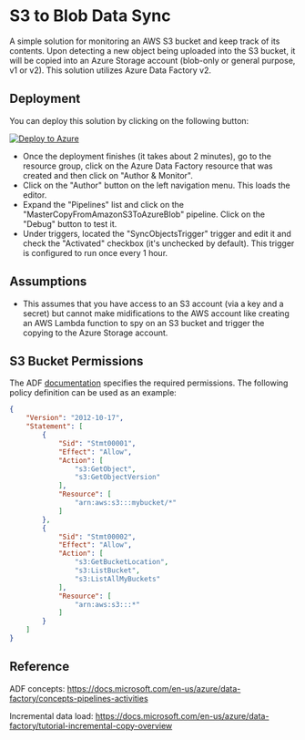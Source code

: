 # S3 to Blob Data Sync

A simple solution for monitoring an AWS S3 bucket and keep track of its contents. Upon detecting a new object being uploaded into the S3 bucket, it will be copied into an Azure Storage account (blob-only or general purpose, v1 or v2). This solution utilizes Azure Data Factory v2.

## Deployment
You can deploy this solution by clicking on the following button:

[![Deploy to Azure](http://azuredeploy.net/deploybutton.png)](https://portal.azure.com/#create/Microsoft.Template/uri/https%3A%2F%2Fraw.githubusercontent.com%2FStratusOn%2FS3-to-Blob%2Fmaster%2Fsrc%2FDeployments%2Fazuredeploy.json)

* Once the deployment finishes (it takes about 2 minutes), go to the resource group, click on the Azure Data Factory resource that was created and then click on "Author & Monitor".
* Click on the "Author" button on the left navigation menu. This loads the editor.
* Expand the "Pipelines" list and click on the "MasterCopyFromAmazonS3ToAzureBlob" pipeline. Click on the "Debug" button to test it.
* Under triggers, located the "SyncObjectsTrigger" trigger and edit it and check the "Activated" checkbox (it's unchecked by default). This trigger is configured to run once every 1 hour.

## Assumptions
* This assumes that you have access to an S3 account (via a key and a secret) but cannot make midifications to the AWS account like creating an AWS Lambda function to spy on an S3 bucket and trigger the copying to the Azure Storage account.

## S3 Bucket Permissions
The ADF [documentation](https://docs.microsoft.com/en-us/azure/data-factory/connector-amazon-simple-storage-service) specifies the required permissions. The following policy definition can be used as an example:

```json
{
    "Version": "2012-10-17",
    "Statement": [
        {
            "Sid": "Stmt00001",
            "Effect": "Allow",
            "Action": [
                "s3:GetObject",
                "s3:GetObjectVersion"
            ],
            "Resource": [
                "arn:aws:s3:::mybucket/*"
            ]
        },
        {
            "Sid": "Stmt00002",
            "Effect": "Allow",
            "Action": [
                "s3:GetBucketLocation",
                "s3:ListBucket",
                "s3:ListAllMyBuckets"
            ],
            "Resource": [
                "arn:aws:s3:::*"
            ]
        }
    ]
}
```

## Reference

ADF concepts: https://docs.microsoft.com/en-us/azure/data-factory/concepts-pipelines-activities

Incremental data load: https://docs.microsoft.com/en-us/azure/data-factory/tutorial-incremental-copy-overview
